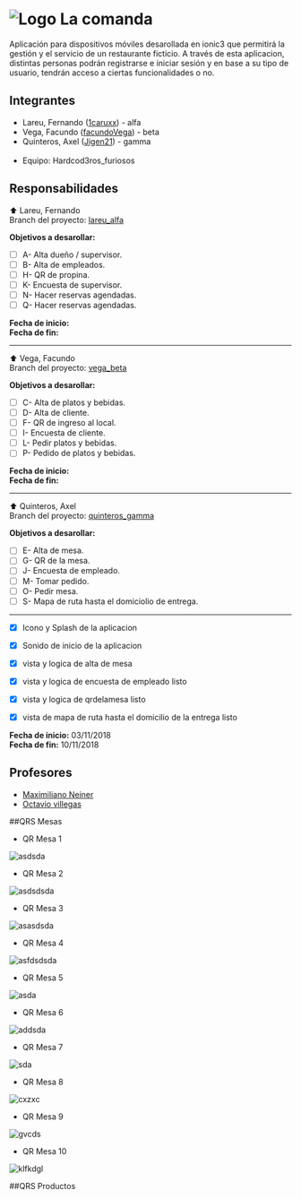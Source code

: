 # ![Logo](./src/assets/imgs/icon.png) La comanda

Aplicación para dispositivos móviles desarollada en ionic3 que permitirá la gestión y el servicio de un restaurante ficticio. A través de esta aplicacion, distintas personas podrán registrarse e iniciar sesión y en base a su tipo de usuario, tendrán acceso a ciertas funcionalidades o no.

## Integrantes

* Lareu, Fernando ([1caruxx](https://github.com/1caruxx)) - alfa
* Vega, Facundo ([facundoVega](https://github.com/facundoVega)) - beta
* Quinteros, Axel ([Jigen21](https://github.com/Jigen21)) - gamma<br /><br />
* Equipo: Hardcod3ros_furiosos

## Responsabilidades

⬆️ Lareu, Fernando<br />
Branch del proyecto: [lareu_alfa](https://github.com/1caruxx/TP_PPS_2018_Comanda/tree/lareu_alfa)

**Objetivos a desarollar:**

* [ ] A- Alta dueño / supervisor.
* [ ] B- Alta de empleados.
* [ ] H- QR de propina.
* [ ] K- Encuesta de supervisor.
* [ ] N- Hacer reservas agendadas.
* [ ] Q- Hacer reservas agendadas.

**Fecha de inicio:**<br />
**Fecha de fin:**

---

⬆️ Vega, Facundo<br />
Branch del proyecto: [vega_beta](https://github.com/1caruxx/TP_PPS_2018_Comanda/tree/vega_beta)

**Objetivos a desarollar:**

* [ ] C- Alta de platos y bebidas.
* [ ] D- Alta de cliente.
* [ ] F- QR de ingreso al local.
* [ ] I- Encuesta de cliente.
* [ ] L- Pedir platos y bebidas.
* [ ] P- Pedido de platos y bebidas.

**Fecha de inicio:**<br />
**Fecha de fin:**

---

⬆️ Quinteros, Axel<br />
Branch del proyecto: [quinteros_gamma](https://github.com/1caruxx/TP_PPS_2018_Comanda/tree/quinteros_gamma)

**Objetivos a desarollar:**

* [ ] E- Alta de mesa.
* [ ] G- QR de la mesa.
* [ ] J- Encuesta de empleado.
* [ ] M- Tomar pedido.
* [ ] O- Pedir mesa.
* [ ] S- Mapa de ruta hasta el domiciolio de entrega.

---

* [x] Icono y Splash de la aplicacion
* [x] Sonido de inicio de la aplicacion
* [x] vista y logica de alta de mesa
* [x] vista y logica de encuesta de empleado listo
* [x] vista y logica de qrdelamesa listo
* [x] vista de mapa de ruta hasta el domicilio de la entrega listo


**Fecha de inicio:** 03/11/2018<br />
**Fecha de fin:** 10/11/2018

## Profesores

* [Maximiliano Neiner](https://github.com/maxineiner)
* [Octavio villegas](https://github.com/octaviovillegas)

##QRS Mesas

* QR Mesa 1

![asdsda](./src/assets/imgs/gamma/1.png)

* QR Mesa 2

![asdsdsda](./src/assets/imgs/gamma/2.png)

* QR Mesa 3

![asasdsda](./src/assets/imgs/gamma/3.png)

* QR Mesa 4

![asfdsdsda](./src/assets/imgs/gamma/4.png)

* QR Mesa 5

![asda](./src/assets/imgs/gamma/5.png)

* QR Mesa 6

![addsda](./src/assets/imgs/gamma/6.png)

* QR Mesa 7

![sda](./src/assets/imgs/gamma/7.png)

* QR Mesa 8

![cxzxc](./src/assets/imgs/gamma/8.png)

* QR Mesa 9

![gvcds](./src/assets/imgs/gamma/9.png)

* QR Mesa 10

![klfkdgl](./src/assets/imgs/gamma/10.png)

##QRS Productos